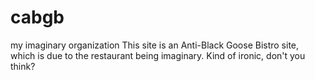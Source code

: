 # cabgb
my imaginary organization
This site is an Anti-Black Goose Bistro site, which is due to the restaurant being imaginary. Kind of ironic, don't you think?
